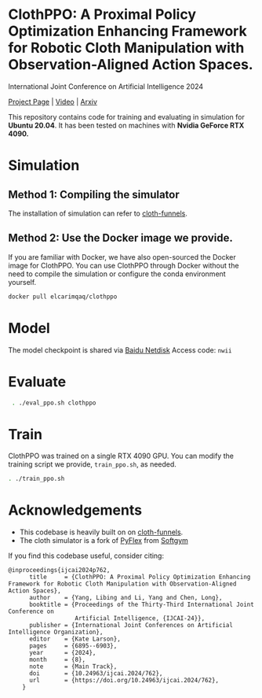 # ClothPPO: A Proximal Policy Optimization Enhancing Framework for Robotic Cloth Manipulation with Observation-Aligned Action Spaces.

International Joint Conference  on Artificial  Intelligence 2024

[Project Page](vpx-ecnu.github.io/ClothPPO-website/) | [Video](https://www.bilibili.com/video/BV1dmWpekE6s/) | [Arxiv](https://arxiv.org/abs/2405.04549)

This repository contains code for training and evaluating in simulation for **Ubuntu 20.04**. It has been tested on machines with **Nvidia GeForce RTX 4090.**

# Simulation

## Method 1: Compiling the simulator

The installation of simulation can refer to [cloth-funnels](https://github.com/real-stanford/cloth-funnels?tab=readme-ov-file#simulation).

## Method 2: Use the Docker image we provide.

If you are familiar with Docker, we have also open-sourced the Docker image for ClothPPO. You can use ClothPPO through Docker without the need to compile the simulation or configure the conda environment yourself.

```bash
docker pull elcarimqaq/clothppo 
```

# Model

The model checkpoint is shared via [Baidu Netdisk](https://pan.baidu.com/s/147WW6XvGf24xrW8gzq4GCA)   Access code: `nwii`

# Evaluate

```bash
 . ./eval_ppo.sh clothppo
```

# Train

ClothPPO was trained on a single RTX 4090 GPU. You can modify the training script we provide, `train_ppo.sh`, as needed.

```bash
. ./train_ppo.sh 
```

# Acknowledgements

* This codebase is heavily built on on [cloth-funnels](https://github.com/real-stanford/cloth-funnels).
* The cloth simulator is a fork of [PyFlex](https://github.com/YunzhuLi/PyFleX) from [Softgym](https://github.com/Xingyu-Lin/softgym)

If you find this codebase useful, consider citing:

```
@inproceedings{ijcai2024p762,
      title     = {ClothPPO: A Proximal Policy Optimization Enhancing Framework for Robotic Cloth Manipulation with Observation-Aligned Action Spaces},
      author    = {Yang, Libing and Li, Yang and Chen, Long},
      booktitle = {Proceedings of the Thirty-Third International Joint Conference on
                   Artificial Intelligence, {IJCAI-24}},
      publisher = {International Joint Conferences on Artificial Intelligence Organization},
      editor    = {Kate Larson},
      pages     = {6895--6903},
      year      = {2024},
      month     = {8},
      note      = {Main Track},
      doi       = {10.24963/ijcai.2024/762},
      url       = {https://doi.org/10.24963/ijcai.2024/762},
    }
```
